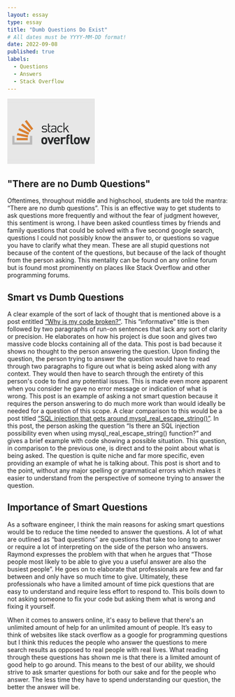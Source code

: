 ```yaml
---
layout: essay
type: essay
title: "Dumb Questions Do Exist"
# All dates must be YYYY-MM-DD format!
date: 2022-09-08
published: true
labels:
  - Questions
  - Answers
  - Stack Overflow
---
```


<img width="200px" class="rounded float-start pe-4" src="../img/stackoverflow-resized.png">

## "There are no Dumb Questions"
  Oftentimes, throughout middle and highschool, students are told the mantra: “There are no dumb questions”. This is an effective way to get students to ask questions more frequently and without the fear of judgment however, this sentiment is wrong. I have been asked countless times by friends and family questions that could be solved with a five second google search, questions I could not possibly know the answer to, or questions so vague you have to clarify what they mean. These are all stupid questions not because of the content of the questions, but because of the lack of thought from the person asking. This mentality can be found on any online forum but is found most prominently on places like Stack Overflow and other programming forums.
 
 ## Smart vs Dumb Questions
   A clear example of the sort of lack of thought that is mentioned above is a post entitled [“Why is my code broken?”](https://stackoverflow.com/questions/27413422/why-is-my-code-broken). This “informative” title is then followed by two paragraphs of run-on sentences that lack any sort of clarity or precision. He elaborates on how his project is due soon and gives two massive code blocks containing all of the data. This post is bad because it shows no thought to the person answering the question. Upon finding the question, the person trying to answer the question would have to read through two paragraphs to figure out what is being asked along with any context. They would then have to search through the entirety of this person's code to find any potential issues. This is made even more apparent when you consider he gave no error message or indication of what is wrong. This post is an example of asking a not smart question because it requires the person answering to do much more work than would ideally be needed for a question of this scope.
    A clear comparison to this would be a post titled [“SQL injection that gets around mysql_real_escape_string()”](https://stackoverflow.com/questions/5741187/sql-injection-that-gets-around-mysql-real-escape-string). In this post, the person asking the question “Is there an SQL injection possibility even when using mysql_real_escape_string() function?” and gives a brief example with code showing a possible situation. This question, in comparison to the previous one, is direct and to the point about what is being asked. The question is quite niche and far more specific, even providing an example of what he is talking about. This post is short and to the point, without any major spelling or grammatical errors which makes it easier to understand from the perspective of someone trying to answer the question.



## Importance of Smart Questions

  As a software engineer, I think the main reasons for asking smart questions would be to reduce the time needed to answer the questions. A lot of what are outlined as “bad questions” are questions that take too long to answer or require a lot of interpreting on the side of the person who answers. Raymond expresses the problem with that when he argues that “Those people most likely to be able to give you a useful answer are also the busiest people”. He goes on to elaborate that professionals are few and far between and only have so much time to give. Ultimately, these professionals who have a limited amount of time pick questions that are easy to understand and require less effort to respond to. This boils down to not asking someone to fix your code but asking them what is wrong and fixing it yourself.

   When it comes to answers online, it's easy to believe that there's an unlimited amount of help for an unlimited amount of people. It’s easy to think of websites like stack overflow as a google for programming questions but I think this reduces the people who answer the questions to mere search results as opposed to real people with real lives. What reading through these questions has shown me is that there is a limited amount of good help to go around. This means to the best of our ability, we should strive to ask smarter questions for both our sake and for the people who answer. The less time they have to spend understanding our question, the better the answer will be.

